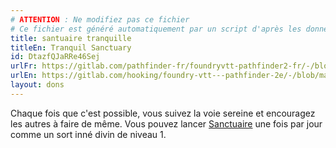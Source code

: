 ```yaml
---
# ATTENTION : Ne modifiez pas ce fichier
# Ce fichier est généré automatiquement par un script d'après les données du module Foundry VTT officiel et de sa traduction
title: santuaire tranquille
titleEn: Tranquil Sanctuary
id: DtazfQJaRRe46Sej
urlFr: https://gitlab.com/pathfinder-fr/foundryvtt-pathfinder2-fr/-/blob/master/data/feats/DtazfQJaRRe46Sej.htm
urlEn: https://gitlab.com/hooking/foundry-vtt---pathfinder-2e/-/blob/master/packs/data/feats.db/tranquil-sanctuary.json
layout: dons
---
```

Chaque fois que c'est possible, vous suivez la voie sereine et encouragez les autres à faire de même. Vous pouvez lancer [Sanctuaire](../sorts/sanctuaire.md) une fois par jour comme un sort inné divin de niveau 1.
